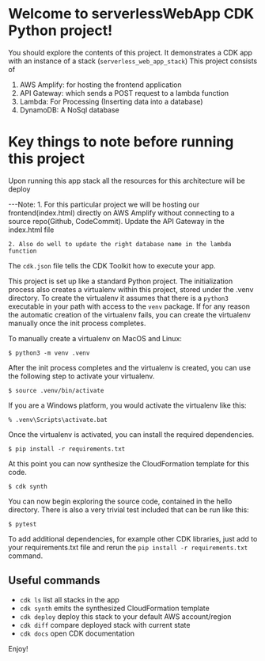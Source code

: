 
# Welcome to serverlessWebApp CDK Python project!

You should explore the contents of this project. It demonstrates a CDK app with an instance of a stack (`serverless_web_app_stack`)
This project consists of
1. AWS Amplify: for hosting the frontend application
2. API Gateway: which sends a POST request to a lambda function
3. Lambda: For Processing (Inserting data into a database)
4. DynamoDB: A NoSql database

# Key things to note before running this project
 Upon running this app stack all the resources for this architecture will be deploy
 
 ---Note:
    1. For this particular project we will be hosting our frontend(index.html) directly on AWS Amplify without connecting to a source repo(Github, CodeCommit). Update the API Gateway in the index.html file

    2. Also do well to update the right database name in the lambda function


The `cdk.json` file tells the CDK Toolkit how to execute your app.

This project is set up like a standard Python project.  The initialization process also creates
a virtualenv within this project, stored under the .venv directory.  To create the virtualenv
it assumes that there is a `python3` executable in your path with access to the `venv` package.
If for any reason the automatic creation of the virtualenv fails, you can create the virtualenv
manually once the init process completes.

To manually create a virtualenv on MacOS and Linux:

```
$ python3 -m venv .venv
```

After the init process completes and the virtualenv is created, you can use the following
step to activate your virtualenv.

```
$ source .venv/bin/activate
```

If you are a Windows platform, you would activate the virtualenv like this:

```
% .venv\Scripts\activate.bat
```

Once the virtualenv is activated, you can install the required dependencies.

```
$ pip install -r requirements.txt
```

At this point you can now synthesize the CloudFormation template for this code.

```
$ cdk synth
```

You can now begin exploring the source code, contained in the hello directory.
There is also a very trivial test included that can be run like this:

```
$ pytest
```

To add additional dependencies, for example other CDK libraries, just add to
your requirements.txt file and rerun the `pip install -r requirements.txt`
command.

## Useful commands

 * `cdk ls`          list all stacks in the app
 * `cdk synth`       emits the synthesized CloudFormation template
 * `cdk deploy`      deploy this stack to your default AWS account/region
 * `cdk diff`        compare deployed stack with current state
 * `cdk docs`        open CDK documentation

Enjoy!
